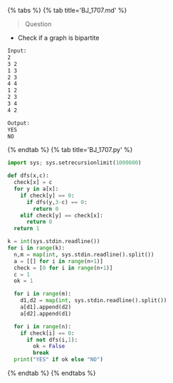 {% tabs %}
{% tab title='BJ_1707.md' %}

> Question

* Check if a graph is bipartite

```txt
Input:
2
3 2
1 3
2 3
4 4
1 2
2 3
3 4
4 2

Output:
YES
NO
```

{% endtab %}
{% tab title='BJ_1707.py' %}

```py
import sys; sys.setrecursionlimit(1000000)

def dfs(x,c):
  check[x] = c
  for y in a[x]:
    if check[y] == 0:
      if dfs(y,3-c) == 0:
        return 0
    elif check[y] == check[x]:
      return 0
  return 1

k = int(sys.stdin.readline())
for i in range(k):
  n,m = map(int, sys.stdin.readline().split())
  a = [[] for i in range(n+1)]
  check = [0 for i in range(n+1)]
  c = 1
  ok = 1

  for i in range(m):
    d1,d2 = map(int, sys.stdin.readline().split())
    a[d1].append(d2)
    a[d2].append(d1)

  for i in range(n):
    if check[i] == 0:
      if not dfs(i,1):
        ok = False
        break
  print("YES" if ok else "NO")
```

{% endtab %}
{% endtabs %}
